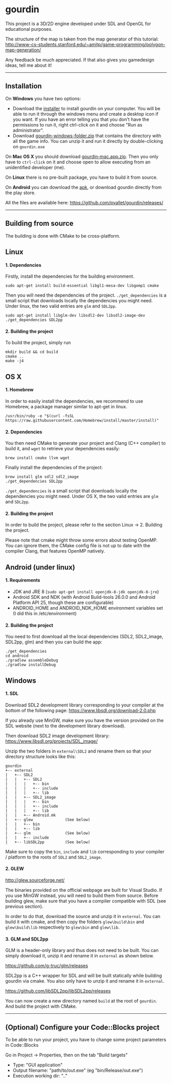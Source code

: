 # gourdin

This project is a 3D/2D engine developed under SDL and OpenGL for educational
purposes.

The structure of the map is taken from the map generator of this tutorial:
http://www-cs-students.stanford.edu/~amitp/game-programming/polygon-map-generation/

Any feedback be much appreciated. If that also gives you gamedesign ideas, tell me about it!

---

## Installation

On **Windows** you have two options:
* Download the [installer](https://github.com/pvallet/gourdin/releases/download/v0.2.0/gourdin-windows-setup_0.2.0.exe) to install gourdin on your computer. You will be able to run it through the windows menu and create a desktop icon if you want. If you have an error telling you that you don't have the permissions to run it, right ctrl-click on it and choose "Run as administrator".
* Download [gourdin-windows-folder.zip](https://github.com/pvallet/gourdin/releases/download/v0.2.0/gourdin-windows-folder_0.2.0.zip) that contains the directory with all the game info. You can unzip it and run it directly by double-clicking on `gourdin.exe`

On **Mac OS X** you should download [gourdin-mac.app.zip](https://github.com/pvallet/gourdin/releases/download/v0.2.0/gourdin-mac_0.2.0.app.zip). Then you only have to `ctrl-click` on it and choose open to allow executing from an unidentified developer (me).

On **Linux** there is no pre-built package, you have to build it from source.

On **Android** you can download the [apk](https://github.com/pvallet/gourdin/releases/download/v0.2.0/gourdin-android_0.2.0.apk), or download gourdin directly from the play store.

All the files are available here: https://github.com/pvallet/gourdin/releases/

---

## Building from source

The building is done with CMake to be cross-platform.

## Linux

#### 1. Dependencies

Firstly, install the dependencies for the building environment.
```
sudo apt-get install build-essential libgl1-mesa-dev libgomp1 cmake
```
Then you will need the dependencies of the project. `./get_dependencies` is a small script that downloads locally the dependencies you might need. Under linux, the two valid entries are `glm` and `SDL2pp`.
```
sudo apt-get install libglm-dev libsdl2-dev libsdl2-image-dev
./get_dependencies SDL2pp
```

#### 2. Building the project

To build the project, simply run
```
mkdir build && cd build
cmake ..
make -j4
```

## OS X

#### 1. Homebrew

In order to easily install the dependencies, we recommend to use Homebrew, a package manager similar to apt-get in linux.
```
/usr/bin/ruby -e "$(curl -fsSL https://raw.githubusercontent.com/Homebrew/install/master/install)"
```

#### 2. Dependencies

You then need CMake to generate your project and Clang (C++ compiler) to build it, and `wget` to retrieve your dependencies easily:
```
brew install cmake llvm wget
```
Finally install the dependencies of the project:
```
brew install glm sdl2 sdl2_image
./get_dependencies SDL2pp
```

`./get_dependencies` is a small script that downloads locally the dependencies you might need. Under OS X, the two valid entries are `glm` and `SDL2pp`.

#### 2. Building the project

In order to build the project, please refer to the section Linux -> 2. Building the project.

Please note that cmake might throw some errors about testing OpenMP. You can ignore them, the CMake config file is not up to date with the compiler Clang, that features OpenMP natively.

## Android (under linux)

#### 1. Requirements

- JDK and JRE 8 (`sudo apt-get install openjdk-8-jdk openjdk-8-jre`)
- Android SDK and NDK (with Android Build-tools 26.0.0 and Android Platform API 25, though these are configurable)
- ANDROID_HOME and ANDROID_NDK_HOME environment variables set (I did this in /etc/environment)

#### 2. Building the project

You need to first download all the local dependencies (SDL2, SDL2_image, SDL2pp, glm) and then you can build the app:
```
./get_dependencies
cd android
./gradlew assembleDebug
./gradlew installDebug
```

## Windows

#### 1. SDL

Download SDL2 development library corresponding to your compiler at the bottom of the following page:
https://www.libsdl.org/download-2.0.php

If you already use MinGW, make sure you have the version provided on the SDL website (next to the development library download).

Then download SDL2 image development library: https://www.libsdl.org/projects/SDL_image/

Unzip the two folders in `external\SDL2` and rename them so that your directory structure looks like this:

```
gourdin
+-- external
|   +-- SDL2
|   |   +-- SDL2
|   |   |   +-- bin
|   |   |   +-- include
|   |   |   +-- lib
|   |   +-- SDL2_image
|   |   |   +-- bin
|   |   |   +-- include
|   |   |   +-- lib
|   |   +-- Android.mk
|   +-- glew              (See below)
|   |   +-- bin
|   |   +-- lib
|   +-- glm               (See below)
|   |   +-- include
|   +-- libSDL2pp         (See below)
```

Make sure to copy the `bin`, `include` and `lib` corresponding to your compiler / platform to the roots of `SDL2` and `SDL2_image`.

#### 2. GLEW

http://glew.sourceforge.net/

The binaries provided on the official webpage are built for Visual Studio. If you use MinGW instead, you will need to build them from source. Before building glew, make sure that you have a compiler compatible with SDL (see previous section).

In order to do that, download the source and unzip it in `external`. You can build it with cmake, and then copy the folders `glew\build\bin` and `glew\build\lib` respectively to `glew\bin` and `glew\lib`.

#### 3. GLM and SDL2pp

GLM is a header-only library and thus does not need to be built. You can simply download it, unzip it and rename it in `external` as shown below.

https://github.com/g-truc/glm/releases

SDL2pp is a C++ wrapper for SDL and will be built statically while building gourdin via cmake. You also only have to unzip it and rename it in `external`.

https://github.com/libSDL2pp/libSDL2pp/releases


You can now create a new directory named `build` at the root of `gourdin`. And build the project with CMake.

---

## (Optional) Configure your Code::Blocks project

To be able to run your project, you have to change some project parameters in Code::Blocks

Go in Project -> Properties, then on the tab "Build targets"

* Type: "GUI application"
* Output filename: "path/to/out.exe" (eg "bin/Release/out.exe")
* Execution working dir: "\.\."
